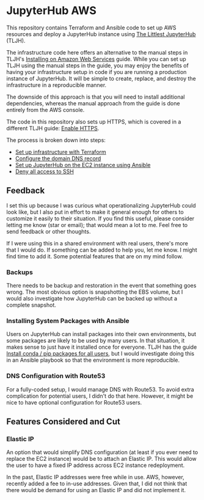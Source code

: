 # JupyterHub AWS

This repository contains Terraform and Ansible code to set up AWS
resources and deploy a JupyterHub instance using [The Littlest
JupyterHub](https://tljh.jupyter.org/) (TLJH).

The infrastructure code here offers an alternative to the manual steps
in TLJH's [Installing on Amazon Web
Services](https://tljh.jupyter.org/en/latest/install/amazon.html)
guide. While you can set up TLJH using the manual steps in the guide,
you may enjoy the benefits of having your infrastructure setup in code
if you are running a production instance of JupyterHub. It will be
simple to create, replace, and destroy the infrastructure in a
reproducible manner.

The downside of this approach is that you will need to install
additional dependencies, whereas the manual approach from the guide is
done entirely from the AWS console.

The code in this repository also sets up HTTPS, which is covered in a
different TLJH guide: [Enable
HTTPS](https://tljh.jupyter.org/en/latest/howto/admin/https.html).

The process is broken down into steps:
- [Set up infrastructure with Terraform](infra/README.md)
- [Configure the domain DNS record](dns-configuration.md)
- [Set up JupyterHub on the EC2 instance using
  Ansible](playbooks/README.md)
- [Deny all access to SSH](deny-ssh-access.md)

## Feedback

I set this up because I was curious what operationalizing JupyterHub
could look like, but I also put in effort to make it general enough
for others to customize it easily to their situation. If you find this
useful, please consider letting me know (star or email); that would
mean a lot to me. Feel free to send feedback or other thoughts.

If I were using this in a shared environment with real users, there's
more that I would do. If something can be added to help you, let me
know. I might find time to add it. Some potential features that are on
my mind follow.

### Backups

There needs to be backup and restoration in the event that something
goes wrong. The most obvious option is snapshotting the EBS volume,
but I would also investigate how JupyterHub can be backed up without a
complete snapshot.

### Installing System Packages with Ansible

Users on JupyterHub can install packages into their own environments,
but some packages are likely to be used by many users. In that
situation, it makes sense to just have it installed once for
everyone. TLJH has the guide [Install conda / pip packages for all
users](https://tljh.jupyter.org/en/latest/install/amazon.html#step-3-install-conda-pip-packages-for-all-users),
but I would investigate doing this in an Ansible playbook so that the
environment is more reproducible.

### DNS Configuration with Route53

For a fully-coded setup, I would manage DNS with Route53. To avoid
extra complication for potential users, I didn't do that
here. However, it might be nice to have optional configuration for
Route53 users.

## Features Considered and Cut
### Elastic IP

An option that would simplify DNS configuration (at least if you ever
need to replace the EC2 instance) would be to attach an Elastic
IP. This would allow the user to have a fixed IP address across EC2
instance redeployment.

In the past, Elastic IP addresses were free while in use. AWS,
however, recently added a fee to in-use addresses. Given that, I did
not think that there would be demand for using an Elastic IP and did
not implement it.
